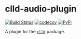 # clld-audio-plugin

[![Build Status](https://github.com/clld/clld-audio-plugin/workflows/tests/badge.svg)](https://github.com/clld/clld-audio-plugin/actions?query=workflow%3Atests)
[![codecov](https://codecov.io/gh/clld/clld-audio-plugin/branch/master/graph/badge.svg)](https://codecov.io/gh/clld/clld-audio-plugin)
[![PyPI](https://img.shields.io/pypi/v/clld-audio-plugin.svg)](https://pypi.org/project/clld-audio-plugin)

A plugin for the [`clld`](https://pypi.org/project/clld) package.
